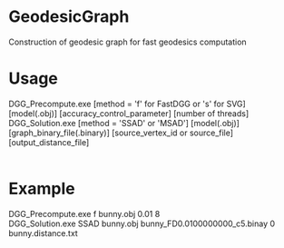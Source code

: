 # GeodesicGraph
Construction of geodesic graph for fast geodesics computation
<br/>
# Usage
DGG_Precompute.exe [method = 'f' for FastDGG or 's' for SVG] [model(.obj)] [accuracy_control_parameter] [number of threads]  
DGG_Solution.exe [method = 'SSAD' or 'MSAD'] [model(.obj)] [graph_binary_file(.binary)] [source_vertex_id or source_file] [output_distance_file]  
<br/>
# Example
DGG_Precompute.exe f bunny.obj 0.01 8  
DGG_Solution.exe SSAD bunny.obj bunny_FD0.0100000000_c5.binay 0 bunny.distance.txt  
